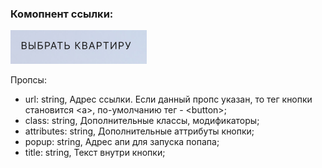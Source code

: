 ### Комопнент ссылки:
![LinkScreenshot](./screen.png?raw=true "Скриншот компонента ссылки")

Пропсы:
- url: string, Адрес ссылки. Если данный пропс указан, то тег кнопки становится \<a>, по-умолчанию тег - \<button>;
- class: string, Дополнительные классы, модификаторы;
- attributes: string, Дополнительные аттрибуты кнопки;
- popup: string, Адрес апи для запуска попапа;
- title: string, Текст внутри кнопки;
